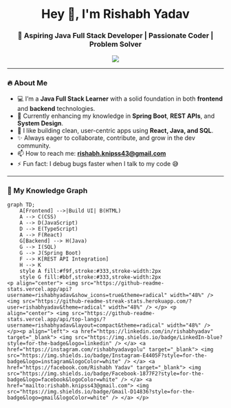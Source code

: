 <h1 align="center">Hey 👋, I'm Rishabh Yadav</h1>
<h3 align="center">🚀 Aspiring Java Full Stack Developer | Passionate Coder | Problem Solver</h3>

<p align="center">
  <img src="https://readme-typing-svg.demolab.com/?lines=Java%20Full%20Stack%20Learner;Frontend%20%26%20Backend%20Developer;Always%20learning%20new%20things&center=true&width=440&height=45&font=Fira%20Code&color=00C3FF&vCenter=true&pause=1000" />
</p>

---

### 🔥 About Me
- 💻 I’m a **Java Full Stack Learner** with a solid foundation in both **frontend** and **backend** technologies.
- 🌱 Currently enhancing my knowledge in **Spring Boot**, **REST APIs**, and **System Design**.
- 🧠 I like building clean, user-centric apps using **React, Java, and SQL**.
- ✨ Always eager to collaborate, contribute, and grow in the dev community.
- 📫 How to reach me: **rishabh.knipss43@gmail.com**
- ⚡ Fun fact: I debug bugs faster when I talk to my code 😅

---

### 🧠 My Knowledge Graph

```mermaid
graph TD;
    A[Frontend] -->|Build UI| B(HTML)
    A --> C(CSS)
    A --> D(JavaScript)
    D --> E(TypeScript)
    A --> F(React)
    G[Backend] --> H(Java)
    G --> I(SQL)
    G --> J(Spring Boot)
    F --> K[REST API Integration]
    H --> K
    style A fill:#f9f,stroke:#333,stroke-width:2px
    style G fill:#bbf,stroke:#333,stroke-width:2px
<p align="center"> <img src="https://github-readme-stats.vercel.app/api?username=rishabhyadav&show_icons=true&theme=radical" width="48%" /> <img src="https://github-readme-streak-stats.herokuapp.com/?user=rishabhyadav&theme=radical" width="48%" /> </p> <p align="center"> <img src="https://github-readme-stats.vercel.app/api/top-langs/?username=rishabhyadav&layout=compact&theme=radical" width="48%" /> </p><p align="left"> <a href="https://linkedin.com/in/rishabhyadav" target="_blank"> <img src="https://img.shields.io/badge/LinkedIn-blue?style=for-the-badge&logo=linkedin" /> </a> <a href="https://instagram.com/rishabhyadavgolu" target="_blank"> <img src="https://img.shields.io/badge/Instagram-E4405F?style=for-the-badge&logo=instagram&logoColor=white" /> </a> <a href="https://facebook.com/Rishabh Yadav" target="_blank"> <img src="https://img.shields.io/badge/Facebook-1877F2?style=for-the-badge&logo=facebook&logoColor=white" /> </a> <a href="mailto:rishabh.knipss43@gmail.com"> <img src="https://img.shields.io/badge/Gmail-D14836?style=for-the-badge&logo=gmail&logoColor=white" /> </a> </p>
